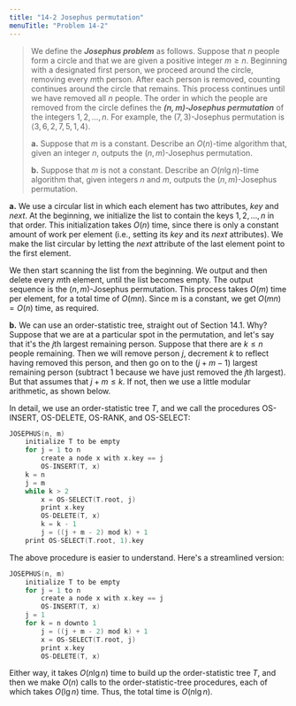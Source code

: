 ```yaml
---
title: "14-2 Josephus permutation"
menuTitle: "Problem 14-2"
---
```


> We define the __*Josephus problem*__ as follows. Suppose that $n$ people form a circle and that we are given a positive integer $m \ge n$. Beginning with a designated first person, we proceed around the circle, removing every $m$th person. After each person is removed, counting continues around the circle that remains. This process continues until we have removed all $n$ people. The order in which the people are removed from the circle defines the __*$(n, m)$-Josephus permutation*__ of the integers $1, 2, \ldots, n$. For example, the $(7, 3)$-Josephus permutation is $\langle 3, 6, 2, 7, 5, 1, 4 \rangle$.
>
> **a.** Suppose that $m$ is a constant. Describe an $O(n)$-time algorithm that, given an integer $n$, outputs the $(n, m)$-Josephus permutation.
>
> **b.** Suppose that $m$ is not a constant. Describe an $O(n\lg n)$-time algorithm that, given integers $n$ and $m$, outputs the $(n, m)$-Josephus permutation.

**a.** We use a circular list in which each element has two attributes, $key$ and $next$. At the beginning, we initialize the list to contain the keys $1, 2, \ldots, n$ in that order. This initialization takes $O(n)$ time, since there is only a constant amount of work per element (i.e., setting its $key$ and its $next$ attributes). We make the list circular by letting the $next$ attribute of the last element point to the first element.

We then start scanning the list from the beginning. We output and then delete every $m$th element, until the list becomes empty. The output sequence is the $(n, m)$-Josephus permutation. This process takes $O(m)$ time per element, for a total time of $O(mn)$. Since m is a constant, we get $O(mn) = O(n)$ time, as required.

**b.** We can use an order-statistic tree, straight out of Section 14.1. Why? Suppose that we are at a particular spot in the permutation, and let's say that it's the $j$th largest remaining person. Suppose that there are $k \le n$ people remaining. Then we will remove person $j$, decrement $k$ to reflect having removed this person, and then go on to the $(j + m - 1)$ largest remaining person (subtract $1$ because we have just removed the $j$th largest). But that assumes that $j + m \le k$. If not, then we use a little modular arithmetic, as shown below.

In detail, we use an order-statistic tree $T$, and we call the procedures $\text{OS-INSERT}$, $\text{OS-DELETE}$, $\text{OS-RANK}$, and $\text{OS-SELECT}$:

```cpp
JOSEPHUS(n, m)
    initialize T to be empty
    for j = 1 to n
        create a node x with x.key == j
        OS-INSERT(T, x)
    k = n
    j = m
    while k > 2
        x = OS-SELECT(T.root, j)
        print x.key
        OS-DELETE(T, x)
        k = k - 1
        j = ((j + m - 2) mod k) + 1
    print OS-SELECT(T.root, 1).key
```

The above procedure is easier to understand. Here's a streamlined version:

```cpp
JOSEPHUS(n, m)
    initialize T to be empty
    for j = 1 to n
        create a node x with x.key == j
        OS-INSERT(T, x)
    j = 1
    for k = n downto 1
        j = ((j + m - 2) mod k) + 1
        x = OS-SELECT(T.root, j)
        print x.key
        OS-DELETE(T, x)
```

Either way, it takes $O(n\lg n)$ time to build up the order-statistic tree $T$, and then we make $O(n)$ calls to the order-statistic-tree procedures, each of which takes $O(\lg n)$ time. Thus, the total time is $O(n\lg n)$.
